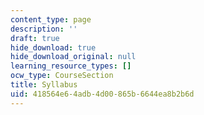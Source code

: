 ```yaml
---
content_type: page
description: ''
draft: true
hide_download: true
hide_download_original: null
learning_resource_types: []
ocw_type: CourseSection
title: Syllabus
uid: 418564e6-4adb-4d00-865b-6644ea8b2b6d
---
```

